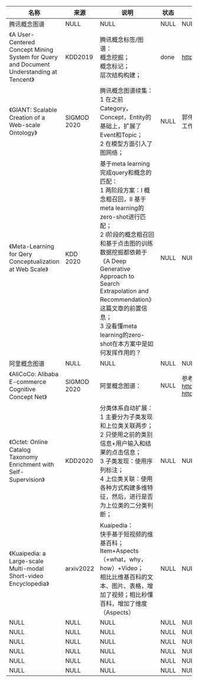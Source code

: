 |名称  |  来源   | 说明  |状态   | 备注  |
|  ----  | ----  |----  | ----  |----  |
| 腾讯概念图谱  | NULL |NULL |NULL |NULL |
| 《A User-Centered Concept Mining System for Query and Document Understanding at Tencent》  | KDD2019 |腾讯概念标签/图谱：<br/>概念挖掘；<br/>概念标记；<br/>层次结构构建； |done |https://zhuanlan.zhihu.com/p/85494010 |
| 《GIANT: Scalable Creation of a Web-scale Ontology》| SIGMOD 2020|腾讯概念图谱续集：<br/>1 在之前Category，Concept，Entity的基础上，扩展了Event和Topic；<br/>2 在模型方面引入了图网络；|NULL |郭伟东,2013年- 2017年在百度自然语言处理部工作|
| 《Meta-Learning for Qery Conceptualization at Web Scale》| KDD 2020|基于meta learning完成query和概念的匹配：<br/>1 两阶段方案：I 概念粗召回，II 基于meta learning的zero-shot进行匹配；<br/>2 I阶段的概念粗召回和基于点击图的训练数据挖掘都依赖于《A Deep Generative Approach to Search Extrapolation and Recommendation》这篇文章的前置信息；<br/>3 没看懂meta learning的zero-shot在本方案中是如何发挥作用的？|NULL |NULL |
| 阿里概念图谱  | NULL |NULL |NULL |NULL |
| 《AliCoCo: Alibaba E-commerce Cognitive Concept Net》  | SIGMOD 2020  |阿里概念图谱： |NULL |参考：<br/>https://zhuanlan.zhihu.com/p/148502336 <br/> https://www.sohu.com/a/385468264_500659 |
| 《Octet: Online Catalog Taxonomy Enrichment with Self-Supervision》| KDD2020|分类体系自动扩展：<br/>1 主要分为子类发现和上位类关联两步；<br/>2 只使用之前的类别信息+用户输入和结果的点击信息；<br/>3 子类发现：使用序列标注；<br/>4 上位类关联：使用各种方式构建多维特征，然后，进行是否为上位类的二分类判断；|NULL |NULL |
| 《Kuaipedia: a Large-scale Multi-modal Short-video Encyclopedia》| arxiv2022|Kuaipedia：<br/>快手基于短视频的维基百科；<br/>Item+Aspects（+what，why，how）+Video；<br/>相比比维基百科的文本、图片、表格，增加了视频；相比秒懂百科，增加了维度（Aspects）|NULL |NULL |
| NULL  | NULL |NULL |NULL |NULL |
| NULL  | NULL |NULL |NULL |NULL |
| NULL  | NULL |NULL |NULL |NULL |
| NULL  | NULL |NULL |NULL |NULL |
| NULL  | NULL |NULL |NULL |NULL |
| NULL  | NULL |NULL |NULL |NULL |
